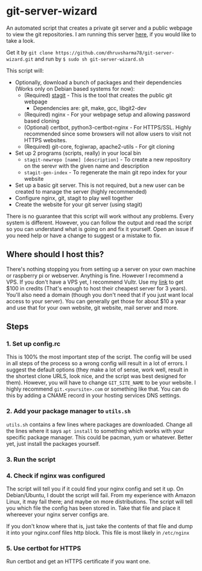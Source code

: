 # git-server-wizard
An automated script that creates a private git server and a public webpage to view the git repositories.
I am running this server [here](git.dhruv-sharma.com), if you would like to take a look.

Get it by `git clone https://github.com/dhruvsharma78/git-server-wizard.git` and run
by `$ sudo sh git-server-wizard.sh`

This script will:
* Optionally, download a bunch of packages and their dependencies (Works only on Debian based systems for now):
  * (Required) [stagit](https://codemadness.org/stagit.html) - This is the tool that creates the public git webpage
    * Dependencies are: git, make, gcc, libgit2-dev
  * (Required) nginx - For your webpage setup and allowing password based cloning
  * (Optional) certbot, python3-certbot-nginx - For HTTPS/SSL. Highly recommended since some browsers will not allow users to visit not HTTPS websites.
  * (Required) git-core, fcgiwrap, apache2-utils - For git cloning
* Set up 2 programs (scripts, really) in your local bin
  * `stagit-newrepo [name] [description]` - To create a new repository on the serevr with the given name and description
  * `stagit-gen-index` - To regenerate the main git repo index for your website
* Set up a basic git server. This is not required, but a new user can be created to manage the server (highly recommended)
* Configure nginx, git, stagit to play well together
* Create the website for your git server (using stagit)

There is no guarantee that this script will work without any problems. Every system is different. However, you can follow the output and read the script so you can understand what is going on and fix it yourself. Open an issue if you need help or have a change to suggest or a mistake to fix.

## Where should I host this?
There's nothing stopping you from setting up a server on your own machine or raspberry pi or webserver. Anything is fine. However I recommend a VPS. If you don't have a VPS yet, I recommend Vultr. Use my [link](https://www.vultr.com/?ref=8614602-6G) to get $100 in credits (That's enough to host their cheapest server for 3 years). You'll also need a domain (though you don't need that if you just want local access to your server). You can generally get those for about $10 a year and use that for your own website, git website, mail server and more.

## Steps

### 1. Set up config.rc
This is 100% the most important step of the script. The config will be used in all steps of the process so a wrong config will result in a lot of errors. I suggest the default options (they make a lot of sense, work well, result in the shortest clone URLS, look nice, and the script was best designed for them). However, you will have to change `GIT_SITE_NAME` to be your website. I highly recommend `git.<yoursite>.com` or something like that. You can do this by adding a CNAME record in your hosting services DNS settings.

### 2. Add your package manager to `utils.sh`
`utils.sh` contains a few lines where packages are downloaded. Change all the lines where it says `apt install` to something which works with your specific package manager. This could be pacman, yum or whatever. Better yet, just install the packages yourself.

### 3. Run the script

### 4. Check if nginx was configured
The script will tell you if it could find your nginx config and set it up. On Debian/Ubuntu, I doubt the script will fail. From my experience with Amazon Linux, it may fail there; and maybe on more distributions. The script will tell you which file the config has been stored in. Take that file and place it whereever your nginx  server configs are.

If you don't know where that is, just take the contents of that file and dump it into your nginx.conf files http block. This file is most likely in `/etc/nginx`

### 5. Use certbot for HTTPS
Run certbot and get an HTTPS certificate if you want one.
